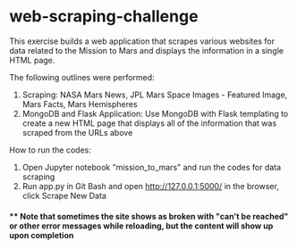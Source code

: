 # web-scraping-challenge

This exercise builds a web application that scrapes various websites for data related to the Mission to Mars and displays the information in a single HTML page.

The following outlines were performed:

1. Scraping: NASA Mars News, JPL Mars Space Images - Featured Image, Mars Facts, Mars Hemispheres
2. MongoDB and Flask Application: Use MongoDB with Flask templating to create a new HTML page that displays all of the information that was scraped from the URLs above

How to run the codes:
1. Open Jupyter notebook "mission_to_mars" and run the codes for data scraping
2. Run app.py in Git Bash and open http://127.0.0.1:5000/ in the browser, click Scrape New Data

#### ** Note that sometimes the site shows as broken with "can't be reached" or other error messages while reloading, but the content will show up upon completion
